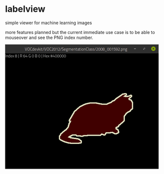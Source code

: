 # labelview

simple viewer for machine learning images

more features planned but the current immediate use case is to be able to mouseover and see the PNG index number.

![screenshot](/screenshot.png?raw=true "screenshot")

